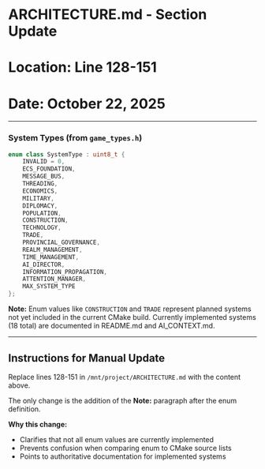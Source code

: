# ARCHITECTURE.md - Section Update
# Location: Line 128-151
# Date: October 22, 2025

---

### System Types (from `game_types.h`)

```cpp
enum class SystemType : uint8_t {
    INVALID = 0,
    ECS_FOUNDATION,
    MESSAGE_BUS,
    THREADING,
    ECONOMICS,
    MILITARY,
    DIPLOMACY,
    POPULATION,
    CONSTRUCTION,
    TECHNOLOGY,
    TRADE,
    PROVINCIAL_GOVERNANCE,
    REALM_MANAGEMENT,
    TIME_MANAGEMENT,
    AI_DIRECTOR,
    INFORMATION_PROPAGATION,
    ATTENTION_MANAGER,
    MAX_SYSTEM_TYPE
};
```

**Note:** Enum values like `CONSTRUCTION` and `TRADE` represent planned systems not yet included in the current CMake build. Currently implemented systems (18 total) are documented in README.md and AI_CONTEXT.md.

---

## Instructions for Manual Update

Replace lines 128-151 in `/mnt/project/ARCHITECTURE.md` with the content above.

The only change is the addition of the **Note:** paragraph after the enum definition.

**Why this change:**
- Clarifies that not all enum values are currently implemented
- Prevents confusion when comparing enum to CMake source lists
- Points to authoritative documentation for implemented systems
